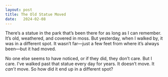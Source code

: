 ```yaml
---
layout: post
title: The Old Statue Moved
date:   2024-02-08
---
```


There’s a statue in the park that’s been there for as long as I can remember. It’s old, weathered, and covered in moss. But yesterday, when I walked by, it was in a different spot. It wasn’t far—just a few feet from where it’s always been—but it had moved. 

No one else seems to have noticed, or if they did, they don’t care. But I care. I’ve walked past that statue every day for years. It doesn’t move. It *can’t* move. So how did it end up in a different spot?

